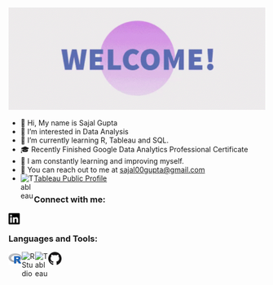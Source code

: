 <img src = 'https://github.com/Sajal00gupta/Sajal00gupta/blob/main/pictures/welcome-welcoming.gif' width="980">

- 👋 Hi, My name is Sajal Gupta
- 👀 I’m interested in Data Analysis
- 🌱 I’m currently learning R, Tableau and SQL.
- 🎓 Recently Finished Google Data Analytics Professional Certificate
- 🎯 I am constantly learning and improving myself.
- 📧 You can reach out to me at sajal00gupta@gmail.com
- <img align="left" alt="Tableau" width="26px" src="https://cdn2.iconfinder.com/data/icons/mixd/512/3_tableau-512.png" /> [Tableau Public Profile][tableau] 

### Connect with me:

[<img align="left" alt="s | LinkedIn" width="22px" src="https://github.com/Sajal00gupta/Sajal00gupta/blob/main/pictures/linkedin.svg" />][linkedin]
<!---[<img align="left" alt="s" width="22px" src="https://cdn.jsdelivr.net/npm/simple-icons@v3/icons/kaggle.svg" />][kaggle] --->

<br />

### Languages and Tools:

<img align="left" alt="R" width="26px" src="https://raw.githubusercontent.com/github/explore/80688e429a7d4ef2fca1e82350fe8e3517d3494d/topics/r/r.png" />
<img align="left" alt="RStudio" width="26px" src="https://i1.pngguru.com/preview/233/348/954/numix-circle-for-windows-rstudio-icon-png-icon-thumbnail.jpg" />
<img align="left" alt="Tableau" width="26px" src="https://cdn2.iconfinder.com/data/icons/mixd/512/3_tableau-512.png" />
<img align="left" alt="GitHub" width="26px" src="https://raw.githubusercontent.com/github/explore/78df643247d429f6cc873026c0622819ad797942/topics/github/github.png" /><br />


<!---
Sajal00gupta/Sajal00gupta is a ✨ special ✨ repository because its `README.md` (this file) appears on your GitHub profile.
You can click the Preview link to take a look at your changes.
--->

<!--- [website]: https://  --->
[linkedin]: https://www.linkedin.com/in/sajal00gupta/
<!---[kaggle]: https://www.kaggle.com  --->
[tableau]: https://public.tableau.com/app/profile/sajal00gupta
